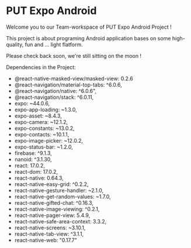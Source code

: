 # PUT Expo Android

Welcome you to our Team-workspace of PUT Expo Android Project !

This project is about programing Android application bases on some high-quality, fun and ... light flatform.

Please check back soon, we're still sitting on the moon !

Dependencies in the Project: 
- @react-native-masked-view/masked-view: 0.2.6
- @react-navigation/material-top-tabs: ^6.0.6,
- @react-navigation/native: ^6.0.6",
-  @react-navigation/stack: ^6.0.11,
-  expo: ~44.0.6,
-  expo-app-loading: ~1.3.0,
-  expo-asset: ~8.4.3,
-  expo-camera: ~12.1.2,
-  expo-constants: ~13.0.2,
-  expo-contacts: ~10.1.1,
-  expo-image-picker: ~12.0.2,
-  expo-status-bar: ~1.2.0,
-  firebase: ^9.1.3,
-  nanoid: ^3.1.30,
-  react: 17.0.2,
-  react-dom: 17.0.2,
-  react-native: 0.64.3,
-  react-native-easy-grid: ^0.2.2,
-  react-native-gesture-handler: ~2.1.0,
-  react-native-get-random-values: ~1.7.0,
-  react-native-gifted-chat: ^0.16.3,
-  react-native-image-viewing: ^0.2.1,
-  react-native-pager-view: 5.4.9,
-  react-native-safe-area-context: 3.3.2,
-  react-native-screens: ~3.10.1,
-  react-native-tab-view: ^3.1.1,
-  react-native-web: "0.17.7"


